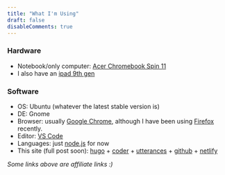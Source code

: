 ```yaml
---
title: "What I'm Using"
draft: false
disableComments: true
---
```


### Hardware

- Notebook/only computer: [Acer Chromebook Spin 11](https://amzn.to/37rcBIY)
- I also have an [ipad 9th gen](https://amzn.to/3v7AVbb)

### Software

- OS: Ubuntu (whatever the latest stable version is)
- DE: Gnome
- Browser: usually [Google Chrome](https://www.google.com/chrome/), although I have been using [Firefox](https://www.mozilla.org/en-US/firefox/new/) recently.
- Editor: [VS Code](https://code.visualstudio.com/)
- Languages: just [node.js](https://nodejs.org/en/) for now
- This site (full post soon): [hugo](https://gohugo.io/) + [coder](https://github.com/luizdepra/hugo-coder) + [utterances](https://utteranc.es/) + [github](https://github.com/mrhappyma/userexedotme) + [netlify](https://app.netlify.com/sites/userexedotme/)


*Some links above are affiliate links :)*
